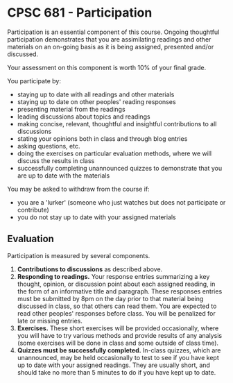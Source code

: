 # CPSC 681 - Participation

Participation is an essential component of this course. Ongoing thoughtful participation demonstrates that you are assimilating readings and other materials on an on-going basis as it is being assigned, presented and/or discussed.

Your assessment on this component is worth 10% of your final grade.

You participate by:

* staying up to date with all readings and other materials
* staying up to date on other peoples' reading responses
* presenting material from the readings
* leading discussions about topics and readings
* making concise, relevant, thoughtful and insightful contributions to all discussions
* stating your opinions both in class and through blog entries
* asking questions, etc.
* doing the exercises on particular evaluation methods, where we will discuss the results in class
* successfully completing unannounced quizzes to demonstrate that you are up to date with the materials

You may be asked to withdraw from the course if:

* you are a 'lurker' (someone who just watches but does not participate or contribute)
* you do not stay up to date with your assigned materials

## Evaluation

Participation is measured by several components.

1. **Contributions to discussions** as described above.
2. **Responding to readings.** Your response entries summarizing a key thought, opinion, or discussion point about each assigned reading, in the form of an informative title and paragraph. These responses entries must be submitted by 8pm on the day prior to that material being discussed in class, so that others can read them. You are expected to read other peoples' responses before class. You will be penalized for late or missing entries.
3. **Exercises.** These short exercises will be provided occasionally, where you will have to try various methods and provide results of any analysis (some exercises will be done in class and some outside of class time).
4. **Quizzes must be successfully completed.** In-class quizzes, which are unannounced, may be held occasionally to test to see if you have kept up to date with your assigned readings. They are usually short, and should take no more than 5 minutes to do if you have kept up to date.